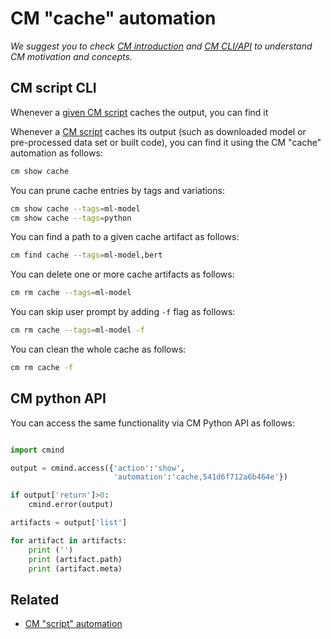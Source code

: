 ﻿# CM "cache" automation

*We suggest you to check [CM introduction](https://github.com/mlcommons/ck/blob/master/docs/introduction-cm.md) 
 and [CM CLI/API](https://github.com/mlcommons/ck/blob/master/docs/interface.md) to understand CM motivation and concepts.*

## CM script CLI

Whenever a [given CM script]() caches the output, you can find it 

Whenever a [CM script](https://github.com/mlcommons/ck/blob/master/docs/list_of_scripts.md) caches its output
(such as downloaded model or pre-processed data set or built code),
you can find it using the CM "cache" automation as follows:

```bash
cm show cache
```

You can prune cache entries by tags and variations:
```bash
cm show cache --tags=ml-model
cm show cache --tags=python
```

You can find a path to a given cache artifact as follows:
```bash
cm find cache --tags=ml-model,bert
```

You can delete one or more cache artifacts as follows:
```bash
cm rm cache --tags=ml-model
```

You can skip user prompt by adding `-f` flag as follows:
```bash
cm rm cache --tags=ml-model -f
```

You can clean the whole cache as follows:
```bash
cm rm cache -f
```

## CM python API

You can access the same functionality via CM Python API as follows:

```python

import cmind

output = cmind.access({'action':'show',
                       'automation':'cache,541d6f712a6b464e'})

if output['return']>0: 
    cmind.error(output)

artifacts = output['list']

for artifact in artifacts:
    print ('')
    print (artifact.path)
    print (artifact.meta)

```

## Related

* [CM "script" automation](../script/README-extra.md)
